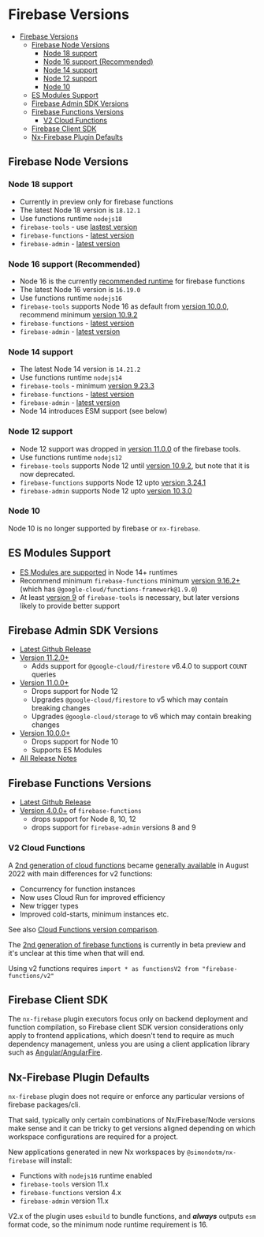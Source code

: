 # Firebase Versions

- [Firebase Versions](#firebase-versions)
  - [Firebase Node Versions](#firebase-node-versions)
    - [Node 18 support](#node-18-support)
    - [Node 16 support (Recommended)](#node-16-support-recommended)
    - [Node 14 support](#node-14-support)
    - [Node 12 support](#node-12-support)
    - [Node 10](#node-10)
  - [ES Modules Support](#es-modules-support)
  - [Firebase Admin SDK Versions](#firebase-admin-sdk-versions)
  - [Firebase Functions Versions](#firebase-functions-versions)
    - [V2 Cloud Functions](#v2-cloud-functions)
  - [Firebase Client SDK](#firebase-client-sdk)
  - [Nx-Firebase Plugin Defaults](#nx-firebase-plugin-defaults)

## Firebase Node Versions

### Node 18 support

- Currently in preview only for firebase functions
- The latest Node 18 version is `18.12.1`
- Use functions runtime `nodejs18`
- `firebase-tools` - use [lastest version](https://github.com/firebase/firebase-tools/releases)
- `firebase-functions` - [latest version](https://github.com/firebase/firebase-functions/releases)
- `firebase-admin` - [latest version](https://github.com/firebase/firebase-admin-node/releases)

### Node 16 support (Recommended)

- Node 16 is the currently [recommended runtime](https://cloud.google.com/functions/docs/concepts/nodejs-runtime) for firebase functions
- The latest Node 16 version is `16.19.0`
- Use functions runtime `nodejs16`
- `firebase-tools` supports Node 16 as default from [version 10.0.0](https://github.com/firebase/firebase-tools/releases/tag/v10.0.0), recommend minimum [version 10.9.2](https://github.com/firebase/firebase-tools/releases/tag/v10.9.2)
- `firebase-functions` - [latest version](https://github.com/firebase/firebase-functions/releases)
- `firebase-admin` - [latest version](https://github.com/firebase/firebase-admin-node/releases)

### Node 14 support

- The latest Node 14 version is `14.21.2`
- Use functions runtime `nodejs14`
- `firebase-tools` - minimum [version 9.23.3](https://github.com/firebase/firebase-tools/releases/tag/v9.23.3)
- `firebase-functions` - [latest version](https://github.com/firebase/firebase-functions/releases)
- `firebase-admin` - [latest version](https://github.com/firebase/firebase-admin-node/releases)
- Node 14 introduces ESM support (see below)

### Node 12 support

- Node 12 support was dropped in [version 11.0.0](https://github.com/firebase/firebase-tools/releases/tag/v11.0.0) of the firebase tools.
- Use functions runtime `nodejs12`
- `firebase-tools` supports Node 12 until [version 10.9.2](https://github.com/firebase/firebase-tools/releases/tag/v10.9.2), but note that it is now deprecated.
- `firebase-functions` supports Node 12 upto [version 3.24.1](https://github.com/firebase/firebase-functions/releases/tag/v3.24.1)
- `firebase-admin` supports Node 12 upto [version 10.3.0](https://github.com/firebase/firebase-admin-node/releases/tag/v10.3.0)

### Node 10

Node 10 is no longer supported by firebase or `nx-firebase`.

## ES Modules Support

- [ES Modules are supported](https://cloud.google.com/functions/docs/concepts/nodejs-runtime#using_es_modules) in Node 14+ runtimes
- Recommend minimum `firebase-functions` minimum [version 9.16.2+](https://github.com/firebase/firebase-tools/releases/tag/v9.16.2) (which has `@google-cloud/functions-framework@1.9.0`)
- At least [version 9](https://github.com/firebase/firebase-tools/releases/tag/v9.23.3) of `firebase-tools` is necessary, but later versions likely to provide better support

## Firebase Admin SDK Versions

- [Latest Github Release](https://github.com/firebase/firebase-admin-node/releases)
- [Version 11.2.0+](https://firebase.google.com/support/release-notes/admin/node#cloud-firestore_2)
  - Adds support for `@google-cloud/firestore` v6.4.0 to support `COUNT` queries
- [Version 11.0.0+](https://firebase.google.com/support/release-notes/admin/node#version_1100_-_16_june_2022)
  - Drops support for Node 12
  - Upgrades `@google-cloud/firestore` to v5 which may contain breaking changes
  - Upgrades `@google-cloud/storage` to v6 which may contain breaking changes
- [Version 10.0.0+](https://firebase.google.com/support/release-notes/admin/node#version_1000_-_14_october_2021)
  - Drops support for Node 10
  - Supports ES Modules
- [All Release Notes](https://firebase.google.com/support/release-notes/admin/node)

## Firebase Functions Versions

- [Latest Github Release](https://github.com/firebase/firebase-functions/releases)
- [Version 4.0.0+](https://github.com/firebase/firebase-functions/releases/tag/v4.0.0) of `firebase-functions`
  - drops support for Node 8, 10, 12
  - drops support for `firebase-admin` versions 8 and 9

### V2 Cloud Functions

A [2nd generation of cloud functions](https://firebase.google.com/docs/functions/beta) became [generally available](https://cloud.google.com/blog/products/serverless/cloud-functions-2nd-generation-now-generally-available) in August 2022 with main differences for v2 functions:

- Concurrency for function instances
- Now uses Cloud Run for improved efficiency
- New trigger types
- Improved cold-starts, minimum instances etc.

See also [Cloud Functions version comparison](https://cloud.google.com/functions/docs/concepts/version-comparison).

The [2nd generation of firebase functions](https://firebase.google.com/docs/functions/beta) is currently in beta preview and it's unclear at this time when that will end.

Using v2 functions requires `import * as functionsV2 from "firebase-functions/v2"`

## Firebase Client SDK

The `nx-firebase` plugin executors focus only on backend deployment and function compilation, so Firebase client SDK version considerations only apply to frontend applications, which doesn't tend to require as much dependency management, unless you are using a client application library such as [Angular/AngularFire](https://github.com/angular/angularfire#angular-and-firebase-versions).

## Nx-Firebase Plugin Defaults

`nx-firebase` plugin does not require or enforce any particular versions of firebase packages/cli.

That said, typically only certain combinations of Nx/Firebase/Node versions make sense and it can be tricky to get versions aligned depending on which workspace configurations are required for a project.

New applications generated in new Nx workspaces by `@simondotm/nx-firebase` will install:

- Functions with `nodejs16` runtime enabled
- `firebase-tools` version 11.x
- `firebase-functions` version 4.x
- `firebase-admin` version 11.x

V2.x of the plugin uses `esbuild` to bundle functions, and **_always_** outputs `esm` format code, so the minimum node runtime requirement is 16.

